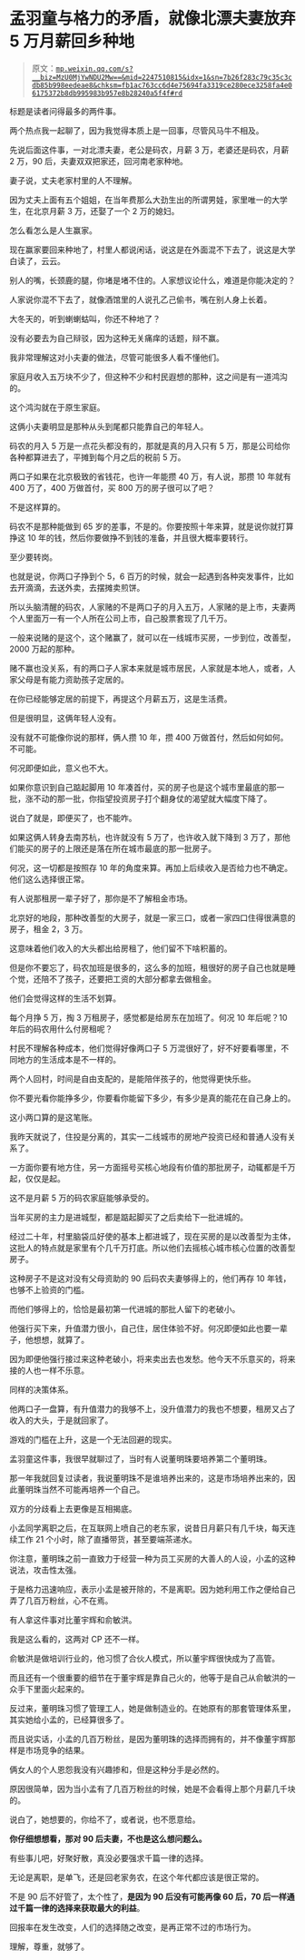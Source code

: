 # 孟羽童与格力的矛盾，就像北漂夫妻放弃 5 万月薪回乡种地

> 原文：[`mp.weixin.qq.com/s?__biz=MzU0MjYwNDU2Mw==&mid=2247510815&idx=1&sn=7b26f283c79c35c3cdb85b998eedeae8&chksm=fb1ac763cc6d4e75694fa3319ce280ece3258fa4e06175372b8db995983b957e8b28240a5f4f#rd`](http://mp.weixin.qq.com/s?__biz=MzU0MjYwNDU2Mw==&mid=2247510815&idx=1&sn=7b26f283c79c35c3cdb85b998eedeae8&chksm=fb1ac763cc6d4e75694fa3319ce280ece3258fa4e06175372b8db995983b957e8b28240a5f4f#rd)

标题是读者问得最多的两件事。

两个热点我一起聊了，因为我觉得本质上是一回事，尽管风马牛不相及。

先说后面这件事，一对北漂夫妻，老公是码农，月薪 3 万，老婆还是码农，月薪 2 万，90 后，夫妻双双把家还，回河南老家种地。

妻子说，丈夫老家村里的人不理解。 

因为丈夫上面有五个姐姐，在当年费那么大劲生出的所谓男娃，家里唯一的大学生，在北京月薪 3 万，还娶了一个 2 万的媳妇。 

怎么看怎么是人生赢家。

现在赢家要回来种地了，村里人都说闲话，说这是在外面混不下去了，说这是大学白读了，云云。 

别人的嘴，长颈鹿的腿，你堵是堵不住的。人家想议论什么，难道是你能决定的？

人家说你混不下去了，就像酒馆里的人说孔乙己偷书，嘴在别人身上长着。 

大冬天的，听到蝲蝲蛄叫，你还不种地了？

没有必要去为自己辩驳，因为这种无关痛痒的话题，辩不赢。

我非常理解这对小夫妻的做法，尽管可能很多人看不懂他们。 

家庭月收入五万块不少了，但这种不少和村民遐想的那种，这之间是有一道鸿沟的。 

这个鸿沟就在于原生家庭。 

这俩小夫妻明显是那种从头到尾都只能靠自己的年轻人。 

码农的月入 5 万是一点花头都没有的，那就是真的月入只有 5 万，那是公司给你各种都算进去了，平摊到每个月之后的税前 5 万。 

两口子如果在北京极致的省钱花，也许一年能攒 40 万，有人说，那攒 10 年就有 400 万了，400 万做首付，买 800 万的房子很可以了吧？ 

不是这样算的。 

码农不是那种能做到 65 岁的差事，不是的。你要按照十年来算，就是说你就打算挣这 10 年的钱，然后你要做挣不到钱的准备，并且很大概率要转行。 

至少要转岗。 

也就是说，你两口子挣到个 5，6 百万的时候，就会一起遇到各种突发事件，比如去开滴滴，去送外卖，去摆摊卖煎饼。 

所以头脑清醒的码农，人家赌的不是两口子的月入五万，人家赌的是上市，夫妻两个人里面万一有一个人所在公司上市，自己股票套现了几千万。 

一般来说赌的是这个，这个赌赢了，就可以在一线城市买房，一步到位，改善型，2000 万起的那种。 

赌不赢也没关系，有的两口子人家本来就是城市居民，人家就是本地人，或者，人家父母是有能力资助孩子定居的。 

在你已经能够定居的前提下，再提这个月薪五万，这是生活费。

但是很明显，这俩年轻人没有。 

没有就不可能像你说的那样，俩人攒 10 年，攒 400 万做首付，然后如何如何。不可能。 

何况即便如此，意义也不大。  

如果你意识到自己踮起脚用 10 年凑首付，买的房子也是这个城市里最底的那一批，涨不动的那一批，你指望投资房子打个翻身仗的渴望就大幅度下降了。 

说白了就是，即便买了，也不能咋。 

如果这俩人转身去南苏杭，也许就没有 5 万了，也许收入就下降到 3 万了，那他们能买的房子的上限还是落在所在城市最底的那一批房子。

何况，这一切都是按照存 10 年的角度来算。再加上后续收入是否给力也不确定。他们这么选择很正常。

有人说那租房一辈子好了，那你是不了解租金市场。

北京好的地段，那种改善型的大房子，就是一家三口，或者一家四口住得很满意的房子，租金 2，3 万。

这意味着他们收入的大头都出给房租了，他们留不下啥积蓄的。

但是你不要忘了，码农加班是很多的，这么多的加班，租很好的房子自己也就是睡个觉，还陪不了孩子，还要把工资的大部分都拿去做租金。

他们会觉得这样的生活不划算。 

每个月挣 5 万，掏 3 万租房子，感觉都是给房东在加班了。何况 10 年后呢？10 年后的码农用什么付房租呢？

村民不理解各种成本，他们觉得好像两口子 5 万混很好了，好不好要看哪里，不同地方的生活成本是不一样的。 

两个人回村，时间是自由支配的，是能陪伴孩子的，他觉得更快乐些。 

你不要光看你能挣多少，你要看你能留下多少，有多少是真的能花在自己身上的。 

这小两口算的是这笔账。

我昨天就说了，住投是分离的，其实一二线城市的房地产投资已经和普通人没有关系了。

一方面你要有地方住，另一方面摇号买核心地段有价值的那批房子，动辄都是千万起，仅仅是起。 

这不是月薪 5 万的码农家庭能够承受的。

当年买房的主力是进城型，都是踮起脚买了之后卖给下一批进城的。

经过二十年，村里脑袋瓜好使的基本上都进城了，现在买房的是以改善型为主体，这批人的特点就是家里有个几千万打底。所以他们去摇核心城市核心位置的改善型房子。

这种房子不是这对没有父母资助的 90 后码农夫妻够得上的，他们再存 10 年钱，也够不上验资的门槛。

而他们够得上的，恰恰是最初第一代进城的那批人留下的老破小。

他强行买下来，升值潜力很小，自己住，居住体验不好。何况即便如此也要一辈子，他想想，就算了。

因为即便他强行接过来这种老破小，将来卖出去也发愁。他今天不乐意买的，将来接的人也一样不乐意。 

同样的决策体系。 

他两口子一盘算，有升值潜力的我够不上，没升值潜力的我也不想要，租房又占了收入的大头，于是就回家了。

游戏的门槛在上升，这是一个无法回避的现实。 

孟羽童这件事，我很早就聊过了，当时有人说董明珠要培养第二个董明珠。 

那一年我就回复过读者，我说董明珠不是谁培养出来的，这是市场培养出来的，因此董明珠当然不可能再培养一个自己。

双方的分歧看上去更像是互相揭底。 

小孟同学离职之后，在互联网上喷自己的老东家，说昔日月薪只有几千块，每天连续工作 21 个小时，除了直播带货，甚至要端茶递水。 

你注意，董明珠之前一直致力于经营一种为员工买房的大善人的人设，小孟的这种说法，攻击性太强。 

于是格力迅速响应，表示小孟是被开除的，不是离职。因为她利用工作之便给自己弄了几百万粉丝，心不在焉。 

有人拿这件事对比董宇辉和俞敏洪。

我是这么看的，这两对 CP 还不一样。 

俞敏洪是做培训行业的，他习惯了合伙人模式，所以董宇辉很快成为了高管。

而且还有一个很重要的细节在于董宇辉是靠自己火的，他等于是自己从俞敏洪的一众手下里面火起来的。

反过来，董明珠习惯了管理工人，她是做制造业的。在她原有的那套管理体系里，其实她给小孟的，已经算很多了。 

而且说实话，小孟的几百万粉丝，是因为董明珠的选择而拥有的，并不像董宇辉那样是市场竞争的结果。

俩女人的个人恩怨我没有兴趣掺和，但是这种分手是必然的。

原因很简单，因为当小孟有了几百万粉丝的时候，她是不会看得上那个月薪几千块的。

说白了，她想要的，你给不了，或者说，也不愿意给。

**你仔细想想看，那对 90 后夫妻，不也是这么想问题么。**

有些事儿吧，好聚好散，真没必要强求千篇一律的选择。

无论是离职，是单飞，还是回老家务农，在这个年代都应该是很正常的。

不是 90 后不好管了，太个性了，**是因为 90 后没有可能再像 60 后，70 后一样通过千篇一律的选择来获取最大的利益**。

回报率在发生改变，人们的选择随之改变，是再正常不过的市场行为。

理解，尊重，就够了。